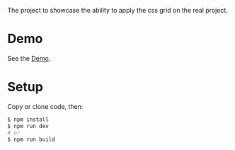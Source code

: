 The project to showcase the ability to apply the css grid on the real project. 

# Demo

See the [Demo](https://podoprigora.github.io/css-grid-landing).

# Setup

Copy or clone code, then:
```bash
$ npm install
$ npm run dev
# or
$ npm run build
```